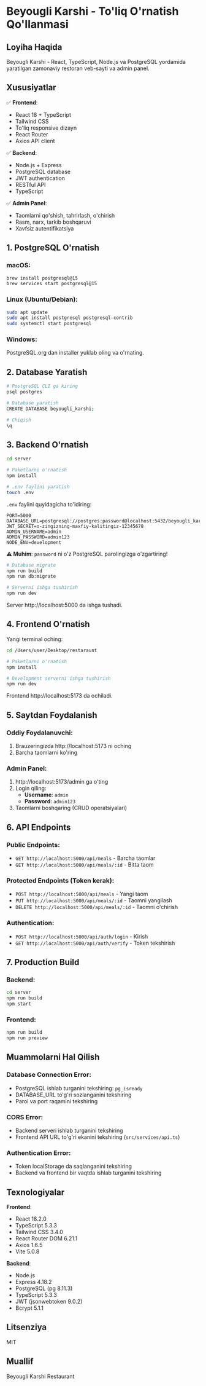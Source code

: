 # Beyougli Karshi - To'liq O'rnatish Qo'llanmasi

## Loyiha Haqida

Beyougli Karshi - React, TypeScript, Node.js va PostgreSQL yordamida yaratilgan zamonaviy restoran veb-sayti va admin panel.

## Xususiyatlar

✅ **Frontend**:
- React 18 + TypeScript
- Tailwind CSS
- To'liq responsive dizayn
- React Router
- Axios API client

✅ **Backend**:
- Node.js + Express
- PostgreSQL database
- JWT authentication
- RESTful API
- TypeScript

✅ **Admin Panel**:
- Taomlarni qo'shish, tahrirlash, o'chirish
- Rasm, narx, tarkib boshqaruvi
- Xavfsiz autentifikatsiya

## 1. PostgreSQL O'rnatish

### macOS:
```bash
brew install postgresql@15
brew services start postgresql@15
```

### Linux (Ubuntu/Debian):
```bash
sudo apt update
sudo apt install postgresql postgresql-contrib
sudo systemctl start postgresql
```

### Windows:
PostgreSQL.org dan installer yuklab oling va o'rnating.

## 2. Database Yaratish

```bash
# PostgreSQL CLI ga kiring
psql postgres

# Database yaratish
CREATE DATABASE beyougli_karshi;

# Chiqish
\q
```

## 3. Backend O'rnatish

```bash
cd server

# Paketlarni o'rnatish
npm install

# .env faylini yaratish
touch .env
```

`.env` faylini quyidagicha to'ldiring:

```env
PORT=5000
DATABASE_URL=postgresql://postgres:password@localhost:5432/beyougli_karshi
JWT_SECRET=o-zingizning-maxfiy-kalitingiz-12345678
ADMIN_USERNAME=admin
ADMIN_PASSWORD=admin123
NODE_ENV=development
```

**⚠️ Muhim**: `password` ni o'z PostgreSQL parolingizga o'zgartiring!

```bash
# Database migrate
npm run build
npm run db:migrate

# Serverni ishga tushirish
npm run dev
```

Server http://localhost:5000 da ishga tushadi.

## 4. Frontend O'rnatish

Yangi terminal oching:

```bash
cd /Users/user/Desktop/restaraunt

# Paketlarni o'rnatish
npm install

# Development serverni ishga tushirish
npm run dev
```

Frontend http://localhost:5173 da ochiladi.

## 5. Saytdan Foydalanish

### Oddiy Foydalanuvchi:
1. Brauzeringizda http://localhost:5173 ni oching
2. Barcha taomlarni ko'ring

### Admin Panel:
1. http://localhost:5173/admin ga o'ting
2. Login qiling:
   - **Username**: `admin`
   - **Password**: `admin123`
3. Taomlarni boshqaring (CRUD operatsiyalari)

## 6. API Endpoints

### Public Endpoints:
- `GET http://localhost:5000/api/meals` - Barcha taomlar
- `GET http://localhost:5000/api/meals/:id` - Bitta taom

### Protected Endpoints (Token kerak):
- `POST http://localhost:5000/api/meals` - Yangi taom
- `PUT http://localhost:5000/api/meals/:id` - Taomni yangilash
- `DELETE http://localhost:5000/api/meals/:id` - Taomni o'chirish

### Authentication:
- `POST http://localhost:5000/api/auth/login` - Kirish
- `GET http://localhost:5000/api/auth/verify` - Token tekshirish

## 7. Production Build

### Backend:
```bash
cd server
npm run build
npm start
```

### Frontend:
```bash
npm run build
npm run preview
```

## Muammolarni Hal Qilish

### Database Connection Error:
- PostgreSQL ishlab turganini tekshiring: `pg_isready`
- DATABASE_URL to'g'ri sozlanganini tekshiring
- Parol va port raqamini tekshiring

### CORS Error:
- Backend serveri ishlab turganini tekshiring
- Frontend API URL to'g'ri ekanini tekshiring (`src/services/api.ts`)

### Authentication Error:
- Token localStorage da saqlanganini tekshiring
- Backend va frontend bir vaqtda ishlab turganini tekshiring

## Texnologiyalar

**Frontend**:
- React 18.2.0
- TypeScript 5.3.3
- Tailwind CSS 3.4.0
- React Router DOM 6.21.1
- Axios 1.6.5
- Vite 5.0.8

**Backend**:
- Node.js
- Express 4.18.2
- PostgreSQL (pg 8.11.3)
- TypeScript 5.3.3
- JWT (jsonwebtoken 9.0.2)
- Bcrypt 5.1.1

## Litsenziya

MIT

## Muallif

Beyougli Karshi Restaurant


